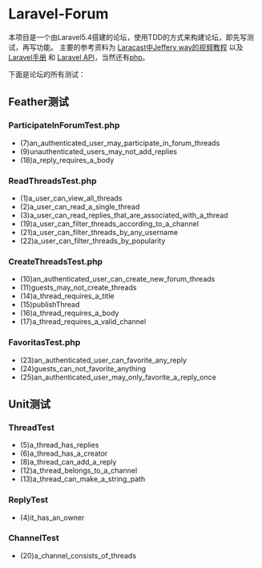 # Laravel-Forum
本项目是一个由Laravel5.4搭建的论坛，使用TDD的方式来构建论坛，即先写测试，再写功能。
主要的参考资料为 [Laracast中Jeffery way的视频教程](https://laracasts.com/series/lets-build-a-forum-with-laravel) 以及 [Laravel手册](https://laravel.com/docs/5.4) 和 [Laravel API](http://devdocs.io/laravel~5.4/)，当然还有[php](http://php.net)。

下面是论坛的所有测试：
## Feather测试
### ParticipateInForumTest.php
* (7)an_authenticated_user_may_participate_in_forum_threads
* (9)unauthenticated_users_may_not_add_replies
* (18)a_reply_requires_a_body

### ReadThreadsTest.php
* (1)a_user_can_view_all_threads
* (2)a_user_can_read_a_single_thread
* (3)a_user_can_read_replies_that_are_associated_with_a_thread
* (19)a_user_can_filter_threads_according_to_a_channel
* (21)a_user_can_filter_threads_by_any_username
* (22)a_user_can_filter_threads_by_popularity

### CreateThreadsTest.php
* (10)an_authenticated_user_can_create_new_forum_threads
* (11)guests_may_not_create_threads
* (14)a_thread_requires_a_title
* (15)publishThread
* (16)a_thread_requires_a_body
* (17)a_thread_requires_a_valid_channel

### FavoritasTest.php
* (23)an_authenticated_user_can_favorite_any_reply
* (24)guests_can_not_favorite_anything
* (25)an_authenticated_user_may_only_favorite_a_reply_once

## Unit测试
### ThreadTest
* (5)a_thread_has_replies
* (6)a_thread_has_a_creator
* (8)a_thread_can_add_a_reply
* (12)a_thread_belongs_to_a_channel
* (13)a_thread_can_make_a_string_path

### ReplyTest
* (4)it_has_an_owner

### ChannelTest
* (20)a_channel_consists_of_threads